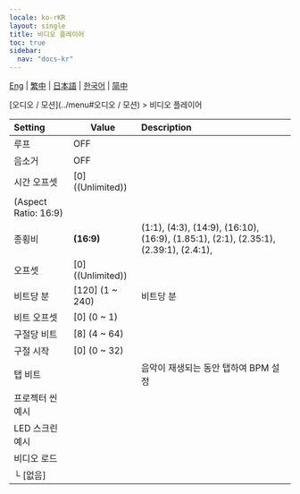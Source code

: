 ```yaml
---
locale: ko-rKR
layout: single
title: 비디오 플레이어
toc: true
sidebar:
  nav: "docs-kr"
---
```

[Eng](/dancexr/menu/2025.4/motion/video_player) | [繁中](/tw/dancexr/menu/2025.4/motion/video_player) | [日本語](/jp/dancexr/menu/2025.4/motion/video_player) | [한국어](/kr/dancexr/menu/2025.4/motion/video_player) | [简中](/zh/dancexr/menu/2025.4/motion/video_player)

[오디오 / 모션](../menu#오디오 / 모션) > 비디오 플레이어



| Setting | Value | Description |
| :--- | --- | :--- |
| 루프 | OFF | 
| 음소거 | OFF | 
| 시간 오프셋 | [0] ((Unlimited)) | 
| (Aspect Ratio: 16:9) || 
| 종횡비 | **(16:9)** | (1:1), (4:3), (14:9), (16:10), (16:9), (1.85:1), (2:1), (2.35:1), (2.39:1), (2.4:1),  |
| 오프셋 | [0] ((Unlimited)) | 
| 비트당 분 | [120] (1 ~ 240) | 비트당 분
| 비트 오프셋 | [0] (0 ~ 1) | 
| 구절당 비트 | [8] (4 ~ 64) | 
| 구절 시작 | [0] (0 ~ 32) | 
| 탭 비트 || 음악이 재생되는 동안 탭하여 BPM 설정
| 프로젝터 씬 예시 || 
| LED 스크린 예시 || 
| 비디오 로드 || 
| └ [없음] || 
